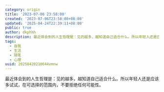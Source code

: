 ```yaml
---
category: origin
title: '2023-07-06 23:58:00'
created: '2023-07-06T23:58:00+08:00'
updated: '2025-04-24T22:39:11+08:00'
public: true
author: dkphhh
description: 最近体会到的人生哲理是：见的越多，越知道自己适合什么。所以年轻人还是应该多试试，在可选择的范围内，不要拒绝任何可能性……
tags:
  - 自我
  - 生活
  - 随笔
  - 心理
uuid: 20250420210644vmnw
---
```


最近体会到的人生哲理是：见的越多，越知道自己适合什么。所以年轻人还是应该多试试，在可选择的范围内，不要拒绝任何可能性。
